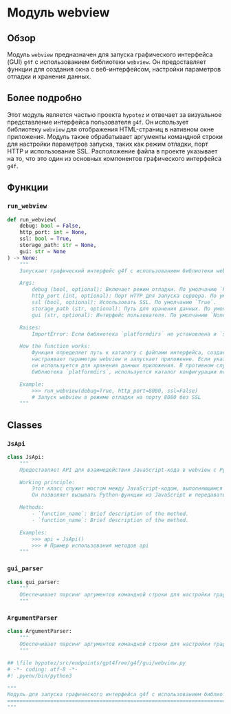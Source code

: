 # Модуль webview

## Обзор

Модуль `webview` предназначен для запуска графического интерфейса (GUI) `g4f` с использованием библиотеки `webview`. Он предоставляет функции для создания окна с веб-интерфейсом, настройки параметров отладки и хранения данных.

## Более подробно

Этот модуль является частью проекта `hypotez` и отвечает за визуальное представление интерфейса пользователя `g4f`. Он использует библиотеку `webview` для отображения HTML-страниц в нативном окне приложения. Модуль также обрабатывает аргументы командной строки для настройки параметров запуска, таких как режим отладки, порт HTTP и использование SSL. Расположение файла в проекте указывает на то, что это один из основных компонентов графического интерфейса `g4f`.

## Функции

### `run_webview`

```python
def run_webview(
    debug: bool = False,
    http_port: int = None,
    ssl: bool = True,
    storage_path: str = None,
    gui: str = None
) -> None:
    """
    Запускает графический интерфейс g4f с использованием библиотеки webview.

    Args:
        debug (bool, optional): Включает режим отладки. По умолчанию `False`.
        http_port (int, optional): Порт HTTP для запуска сервера. По умолчанию `None`.
        ssl (bool, optional): Использовать SSL. По умолчанию `True`.
        storage_path (str, optional): Путь для хранения данных. По умолчанию `None`.
        gui (str, optional): Интерфейс пользователя. По умолчанию `None`.

    Raises:
        ImportError: Если библиотека `platformdirs` не установлена и `storage_path` не указан.

    How the function works:
        Функция определяет путь к каталогу с файлами интерфейса, создает окно webview,
        настраивает параметры webview и запускает приложение. Если указан `storage_path`,
        он используется для хранения данных приложения. В противном случае, если установлена
        библиотека `platformdirs`, используется каталог конфигурации пользователя.

    Example:
        >>> run_webview(debug=True, http_port=8080, ssl=False)
        # Запуск webview в режиме отладки на порту 8080 без SSL
    """
```

## Classes

### `JsApi`

```python
class JsApi:
    """
    Предоставляет API для взаимодействия JavaScript-кода в webview с Python-кодом.

    Working principle:
        Этот класс служит мостом между JavaScript-кодом, выполняющимся в webview, и Python-кодом.
        Он позволяет вызывать Python-функции из JavaScript и передавать данные между ними.

    Methods:
        - `function_name`: Brief description of the method.
        - `function_name`: Brief description of the method.

    Examples:
        >>> api = JsApi()
        >>> # Пример использования методов api
    """
```

### `gui_parser`

```python
class gui_parser:
    """
    Обеспечивает парсинг аргументов командной строки для настройки графического интерфейса.
    """
```

### `ArgumentParser`

```python
class ArgumentParser:
    """
    Обеспечивает парсинг аргументов командной строки для настройки графического интерфейса.
    """
```
```python
## \file hypotez/src/endpoints/gpt4free/g4f/gui/webview.py
# -*- coding: utf-8 -*-
#! .pyenv/bin/python3

"""
Модуль для запуска графического интерфейса g4f с использованием библиотеки webview.
=========================================================================================
"""